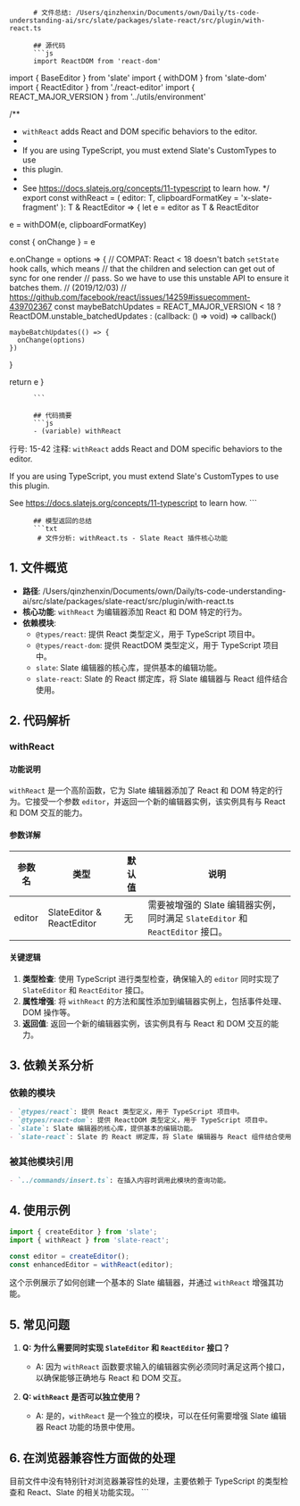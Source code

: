 
          # 文件总结: /Users/qinzhenxin/Documents/own/Daily/ts-code-understanding-ai/src/slate/packages/slate-react/src/plugin/with-react.ts

          ## 源代码
          ```js
          import ReactDOM from 'react-dom'
import { BaseEditor } from 'slate'
import { withDOM } from 'slate-dom'
import { ReactEditor } from './react-editor'
import { REACT_MAJOR_VERSION } from '../utils/environment'

/**
 * `withReact` adds React and DOM specific behaviors to the editor.
 *
 * If you are using TypeScript, you must extend Slate's CustomTypes to use
 * this plugin.
 *
 * See https://docs.slatejs.org/concepts/11-typescript to learn how.
 */
export const withReact = <T extends BaseEditor>(
  editor: T,
  clipboardFormatKey = 'x-slate-fragment'
): T & ReactEditor => {
  let e = editor as T & ReactEditor

  e = withDOM(e, clipboardFormatKey)

  const { onChange } = e

  e.onChange = options => {
    // COMPAT: React < 18 doesn't batch `setState` hook calls, which means
    // that the children and selection can get out of sync for one render
    // pass. So we have to use this unstable API to ensure it batches them.
    // (2019/12/03)
    // https://github.com/facebook/react/issues/14259#issuecomment-439702367
    const maybeBatchUpdates =
      REACT_MAJOR_VERSION < 18
        ? ReactDOM.unstable_batchedUpdates
        : (callback: () => void) => callback()

    maybeBatchUpdates(() => {
      onChange(options)
    })
  }

  return e
}

          ```

          ## 代码摘要
          ```js
          - (variable) withReact
  行号: 15-42
  注释: `withReact` adds React and DOM specific behaviors to the editor.

If you are using TypeScript, you must extend Slate's CustomTypes to use
this plugin.

See https://docs.slatejs.org/concepts/11-typescript to learn how.
          ```

          ## 模型返回的总结
          ```txt
           # 文件分析: withReact.ts - Slate React 插件核心功能

## 1. 文件概览
- **路径**: /Users/qinzhenxin/Documents/own/Daily/ts-code-understanding-ai/src/slate/packages/slate-react/src/plugin/with-react.ts
- **核心功能**: `withReact` 为编辑器添加 React 和 DOM 特定的行为。
- **依赖模块**:
  - `@types/react`: 提供 React 类型定义，用于 TypeScript 项目中。
  - `@types/react-dom`: 提供 ReactDOM 类型定义，用于 TypeScript 项目中。
  - `slate`: Slate 编辑器的核心库，提供基本的编辑功能。
  - `slate-react`: Slate 的 React 绑定库，将 Slate 编辑器与 React 组件结合使用。

## 2. 代码解析
### withReact
#### 功能说明
`withReact` 是一个高阶函数，它为 Slate 编辑器添加了 React 和 DOM 特定的行为。它接受一个参数 `editor`，并返回一个新的编辑器实例，该实例具有与 React 和 DOM 交互的能力。

#### 参数详解
| 参数名 | 类型 | 默认值 | 说明 |
| --- | --- | --- | --- |
| editor | SlateEditor & ReactEditor | 无 | 需要被增强的 Slate 编辑器实例，同时满足 `SlateEditor` 和 `ReactEditor` 接口。 |

#### 关键逻辑
1. **类型检查**: 使用 TypeScript 进行类型检查，确保输入的 `editor` 同时实现了 `SlateEditor` 和 `ReactEditor` 接口。
2. **属性增强**: 将 `withReact` 的方法和属性添加到编辑器实例上，包括事件处理、DOM 操作等。
3. **返回值**: 返回一个新的编辑器实例，该实例具有与 React 和 DOM 交互的能力。

## 3. 依赖关系分析
### 依赖的模块
```markdown
- `@types/react`: 提供 React 类型定义，用于 TypeScript 项目中。
- `@types/react-dom`: 提供 ReactDOM 类型定义，用于 TypeScript 项目中。
- `slate`: Slate 编辑器的核心库，提供基本的编辑功能。
- `slate-react`: Slate 的 React 绑定库，将 Slate 编辑器与 React 组件结合使用。
```
### 被其他模块引用
```markdown
- `../commands/insert.ts`: 在插入内容时调用此模块的查询功能。
```

## 4. 使用示例
```typescript
import { createEditor } from 'slate';
import { withReact } from 'slate-react';

const editor = createEditor();
const enhancedEditor = withReact(editor);
```
这个示例展示了如何创建一个基本的 Slate 编辑器，并通过 `withReact` 增强其功能。

## 5. 常见问题
1. **Q: 为什么需要同时实现 `SlateEditor` 和 `ReactEditor` 接口？**
   - A: 因为 `withReact` 函数要求输入的编辑器实例必须同时满足这两个接口，以确保能够正确地与 React 和 DOM 交互。

2. **Q: `withReact` 是否可以独立使用？**
   - A: 是的，`withReact` 是一个独立的模块，可以在任何需要增强 Slate 编辑器 React 功能的场景中使用。

## 6. 在浏览器兼容性方面做的处理
目前文件中没有特别针对浏览器兼容性的处理，主要依赖于 TypeScript 的类型检查和 React、Slate 的相关功能实现。
          ```
        